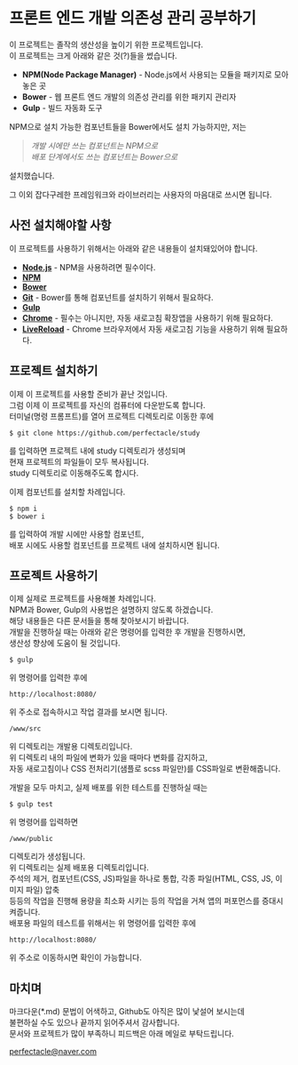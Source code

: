 # 프론트 엔드 개발 의존성 관리 공부하기
이 프로젝트는 졸작의 생산성을 높이기 위한 프로젝트입니다.  
이 프로젝트는 크게 아래와 같은 것(?)들을 썼습니다.

* **NPM(Node Package Manager)** - Node.js에서 사용되는 모듈을 패키지로 모아놓은 곳
* **Bower** - 웹 프론트 엔드 개발의 의존성 관리를 위한 패키지 관리자
* **Gulp** - 빌드 자동화 도구

NPM으로 설치 가능한 컴포넌트들을 Bower에서도 설치 가능하지만, 저는

> *개발 시에만 쓰는 컴포넌트는 NPM으로*  
> *배포 단계에서도 쓰는 컴포넌트는 Bower으로*

설치했습니다.

그 이외 잡다구레한 프레임워크와 라이브러리는 사용자의 마음대로 쓰시면 됩니다.

## 사전 설치해야할 사항
이 프로젝트를 사용하기 위해서는 아래와 같은 내용들이 설치돼있어야 합니다.

* **[Node.js](https://nodejs.org/ko/ "Node.js 공식 홈페이지")** - NPM을 사용하려면 필수이다.
* **[NPM](https://docs.npmjs.com/getting-started/installing-node#updating-npm "NPM Getting Started 문서")**
* **[Bower](https://bower.io/#install-bower "Bower 공식 사이트")**
* **[Git](https://git-scm.com/download/ "Git 다운로드 페이지")** - Bower를 통해 컴포넌트를 설치하기 위해서 필요하다.
* **[Gulp](https://github.com/gulpjs/gulp/blob/master/docs/getting-started.md#getting-started "Gulp Getting Started 문서")**
* **[Chrome](https://www.google.com/chrome/browser/desktop/index.html "Google Chrome 브라우저 홈페이지")** - 필수는 아니지만, 자동 새로고침 확장앱을 사용하기 위해 필요하다.
* **[LiveReload](https://chrome.google.com/webstore/detail/livereload/jnihajbhpnppcggbcgedagnkighmdlei "LiveReload 확장앱 설치 페이지")** - Chrome 브라우저에서 자동 새로고침 기능을 사용하기 위해 필요하다.

## 프로젝트 설치하기
이제 이 프로젝트를 사용할 준비가 끝난 것입니다.  
그럼 이제 이 프로젝트를 자신의 컴퓨터에 다운받도록 합니다.  
터미널(명령 프롬프트)를 열어 프로젝트 디렉토리로 이동한 후에

`$ git clone https://github.com/perfectacle/study`

를 입력하면 프로젝트 내에 study 디렉토리가 생성되며  
현재 프로젝트의 파일들이 모두 복사됩니다.  
study 디렉토리로 이동해주도록 합시다.

이제 컴포넌트를 설치할 차례입니다.

`$ npm i`  
`$ bower i`

를 입력하여 개발 시에만 사용할 컴포넌트,  
배포 시에도 사용할 컴포넌트를 프로젝트 내에 설치하시면 됩니다.

## 프로젝트 사용하기
이제 실제로 프로젝트를 사용해볼 차례입니다.  
NPM과 Bower, Gulp의 사용법은 설명하지 않도록 하겠습니다.  
해당 내용들은 다른 문서들을 통해 찾아보시기 바랍니다.  
개발을 진행하실 때는 아래와 같은 명령어를 입력한 후 개발을 진행하시면,  
생산성 향상에 도움이 될 것입니다.

`$ gulp `
 
위 명령어를 입력한 후에

`http://localhost:8080/`

위 주소로 접속하시고 작업 결과를 보시면 됩니다.  

`/www/src`

위 디렉토리는 개발용 디렉토리입니다.  
위 디렉토리 내의 파일에 변화가 있을 때마다 변화를 감지하고,  
자동 새로고침이나 CSS 전처리기(샘플로 scss 파일만)를 CSS파일로 변환해줍니다.

개발을 모두 마치고, 실제 배포를 위한 테스트를 진행하실 때는

`$ gulp test`

위 명령어를 입력하면

`/www/public`

디렉토리가 생성됩니다.  
위 디렉토리는 실제 배포용 디렉토리입니다.  
주석의 제거, 컴포넌트(CSS, JS)파일을 하나로 통합, 각종 파일(HTML, CSS, JS, 이미지 파일) 압축  
등등의 작업을 진행해 용량을 최소화 시키는 등의 작업을 거쳐 앱의 퍼포먼스를 증대시켜줍니다.  
배포용 파일의 테스트를 위해서는 위 명령어를 입력한 후에

`http://localhost:8080/`

위 주소로 이동하시면 확인이 가능합니다.

## 마치며

마크다운(*.md) 문법이 어색하고, Github도 아직은 많이 낯설어 보시는데  
불편하실 수도 있으나 끝까지 읽어주셔서 감사합니다.  
문서와 프로젝트가 많이 부족하니 피드백은 아래 메일로 부탁드립니다.

<perfectacle@naver.com>